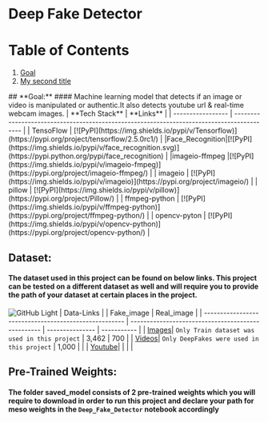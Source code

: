 # **Deep Fake Detector**
# Table of Contents

1. [Goal](#Goal)
2. [My second title](#my-second-title)

<a name="Goal"/>
## **Goal:**
#### Machine learning model that detects if an image or video is manipulated or authentic.It also detects youtube url & real-time webcam images. 
| **Tech Stack** | **Links**                                                                                        |
| ----------------- | ------------------------------------------------------------------------------------------ |
| TensoFlow | [![PyPI](https://img.shields.io/pypi/v/Tensorflow)](https://pypi.org/project/tensorflow/2.5.0rc1/) |
|Face_Recognition|[![PyPI](https://img.shields.io/pypi/v/face_recognition.svg)](https://pypi.python.org/pypi/face_recognition) |
|imageio-ffmpeg |[![PyPI](https://img.shields.io/pypi/v/imageio-fmpeg)](https://pypi.org/project/imageio-ffmpeg/)  |
|   imageio     |  [![PyPI](https://img.shields.io/pypi/v/imageio)](https://pypi.org/project/imageio/)             |
|   pillow      |  [![PyPI](https://img.shields.io/pypi/v/pillow)](https://pypi.org/project/Pillow/)               |
| ffmpeg-python | [![PyPI](https://img.shields.io/pypi/v/ffmpeg-python)](https://pypi.org/project/ffmpeg-python/)  |
| opencv-pyton  | [![PyPI](https://img.shields.io/pypi/v/opencv-python)](https://pypi.org/project/opencv-python/)  |

## Dataset:
#### The dataset used in this project can be found on below links. This project can be tested on a different dataset as well and will require you to provide the path of your dataset at certain places in the project. 

![GitHub Light](https://github.com/github-light.png#gh-dark-mode-only)
| Data-Links                                            |                                                    |    Fake_image   |  Real_image |
| ----------------------------------------------------- | -------------------------------------------------- | --------------- | ----------- |
| [Images](https://www.kaggle.com/yihaopuah/deep-fake-images)| `Only Train dataset was used in this project` |     3,462       |     700     |
| [Videos](https://www.kaggle.com/sorokin/faceforensics)| `Only DeepFakes were used in this project`         |     1,000       |             |
| [Youtube](https://www.youtube.com/watch?v=DdZ163jzw4w)|                                                    |                 |             |

## Pre-Trained Weights:
#### The folder saved_model consists of 2 pre-trained weights which you will require to download in order to run this project and declare your path for meso weights in the `Deep_Fake_Detector` notebook accordingly
